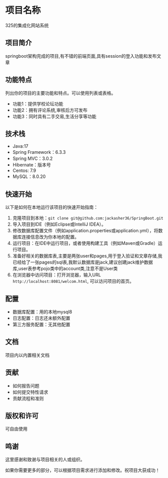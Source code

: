 
# 项目名称

325的集成化网站系统

## 项目简介

springboot架构完成的项目,有不错的前端页面,具有session的登入功能和发布文章

## 功能特点

列出你的项目的主要功能和特点。可以使用列表或表格。

- 功能1：提供学校论坛功能
- 功能2：拥有评论系统,审核后方可发布
- 功能3：同时具有二手交易,生活分享等功能

## 技术栈

- Java:17
- Spring Framework：6.3.3
- Spring MVC：3.0.2
- Hibernate：版本号
- Centos: 7.9
- MySQL：8.0.20

## 快速开始

以下是如何在本地运行该项目的快速开始指南：

1. 克隆项目到本地：`git clone git@github.com:jackasher36/SpringBoot.git`
2. 导入项目到IDE（例如Eclipse或IntelliJ IDEA）。
3. 修改数据库配置文件（例如application.properties或application.yml），将数据库连接信息改为你本地的配置。
4. 运行项目：在IDE中运行项目，或者使用构建工具（例如Maven或Gradle）运行项目。
5. 准备好相关的数据库表,主要是两张user和pages,用于登入验证和文章存储,我已经给了一张pages的sql表,我默认数据库是jack,建议创建jack维护数据库,user表参考pojo类中的account类,注意不是User类
6. 在浏览器中访问项目：打开浏览器，输入URL `http://localhost:8081/welcom.html`, 可以访问项目的首页。

## 配置

- 数据库配置：用的本地mysql8
- 日志配置：日志还未额外配置
- 第三方服务配置：无其他配置

## 文档
项目内以内置相关文档
## 贡献

- 如何报告问题
- 如何提交特性请求
- 贡献流程和准则

## 版权和许可

可自由使用

## 鸣谢

这里感谢和致谢与项目相关的人或组织。

如果你需要更多的部分，可以根据项目需求进行添加和修改。祝项目大获成功！